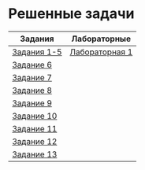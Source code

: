 # Решенные задачи

| Задания | Лабораторные |
|---------|--------------|
| [Задания 1-5](Tasks/Task1-5/task1-5.cpp) | [Лабораторная 1](Labs/Lab1/report1.md)|
| [Задание 6](Tasks/Task6/task6.cpp)
| [Задание 7](Tasks/Task7/task7.cpp)
| [Задание 8](Tasks/Task8/task8.cpp)
| [Задание 9](Tasks/Task9/task9.cpp)
| [Задание 10](Tasks/Task10/task10.cpp)
| [Задание 11](Tasks/Task11/task11.cpp)
| [Задание 12](Tasks/Task12/task12.cpp)
| [Задание 13](Tasks/Task13/task13.cpp)
